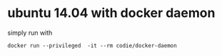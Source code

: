 # ubuntu 14.04 with docker daemon

simply run with 

`docker run --privileged  -it --rm codie/docker-daemon`

